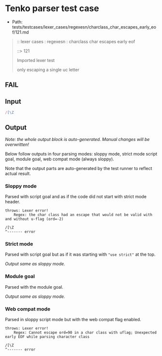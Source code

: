 # Tenko parser test case

- Path: tests/testcases/lexer_cases/regexesn/charclass_char_escapes_early_eof/121.md

> :: lexer cases : regexesn : charclass char escapes early eof
>
> ::> 121
>
> Imported lexer test
>
> only escaping a single uc letter

## FAIL

## Input

`````js
/[\Z
`````

## Output

_Note: the whole output block is auto-generated. Manual changes will be overwritten!_

Below follow outputs in four parsing modes: sloppy mode, strict mode script goal, module goal, web compat mode (always sloppy).

Note that the output parts are auto-generated by the test runner to reflect actual result.

### Sloppy mode

Parsed with script goal and as if the code did not start with strict mode header.

`````
throws: Lexer error!
    Regex: the char class had an escape that would not be valid with and without u-flag (ord=-2)

/[\Z
^------- error
`````

### Strict mode

Parsed with script goal but as if it was starting with `"use strict"` at the top.

_Output same as sloppy mode._

### Module goal

Parsed with the module goal.

_Output same as sloppy mode._

### Web compat mode

Parsed in sloppy script mode but with the web compat flag enabled.

`````
throws: Lexer error!
    Regex: Cannot escape ord=90 in a char class with uflag; Unexpected early EOF while parsing character class

/[\Z
^------- error
`````

